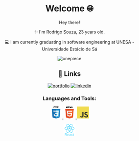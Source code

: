 <h1 align="center";> Welcome 🌐</h1>

<div align="center";>
  
<p>  Hey there! </p>
<p> ✨ I'm Rodrigo Souza, 23 years old. </p>
<p> 💻 I am currently graduating in software engineering at UNESA - Universidade Estácio de Sá</p>


![onepiece](https://github.com/drigothinkeR/drigothinkeR/assets/90565371/26cf89db-3a5b-4d18-b545-59da0af8520e)


  
## 🔗 Links
[![portfolio](https://devdrigo2001.github.io/)]()
[![linkedin](https://img.shields.io/badge/linkedin-0A66C2?style=for-the-badge&logo=linkedin&logoColor=white)](https://www.linkedin.com/in/drigo7)




<h3 >Languages and Tools:</h3>
<p> 
<a href="https://www.w3schools.com/css/" target="_blank" rel="noreferrer"> <img src="https://raw.githubusercontent.com/devicons/devicon/master/icons/css3/css3-original-wordmark.svg" alt="css3" width="40" height="40"/> </a>
<a href="https://www.w3.org/html/" target="_blank" rel="noreferrer"> <img src="https://raw.githubusercontent.com/devicons/devicon/master/icons/html5/html5-original-wordmark.svg" alt="html5" width="40" height="40"/> </a>
<a href="https://developer.mozilla.org/en-US/docs/Web/JavaScript" target="_blank" rel="noreferrer"> <img src="https://raw.githubusercontent.com/devicons/devicon/master/icons/javascript/javascript-original.svg" alt="javascript" width="40" height="40"/> </a> 

<a href="https://react.dev" target="_blank" rel="noreferrer"><img src="https://raw.githubusercontent.com/devicons/devicon/master/icons/react/react-original-wordmark.svg" alt="react" width="40" height="40"/></a>

</p>

</div>

